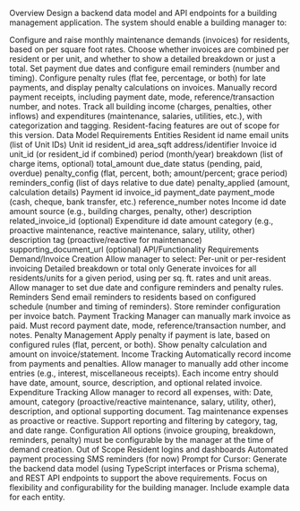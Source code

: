 Overview
Design a backend data model and API endpoints for a building management application. The system should enable a building manager to:

Configure and raise monthly maintenance demands (invoices) for residents, based on per square foot rates.
Choose whether invoices are combined per resident or per unit, and whether to show a detailed breakdown or just a total.
Set payment due dates and configure email reminders (number and timing).
Configure penalty rules (flat fee, percentage, or both) for late payments, and display penalty calculations on invoices.
Manually record payment receipts, including payment date, mode, reference/transaction number, and notes.
Track all building income (charges, penalties, other inflows) and expenditures (maintenance, salaries, utilities, etc.), with categorization and tagging.
Resident-facing features are out of scope for this version.
Data Model Requirements
Entities
Resident
id
name
email
units (list of Unit IDs)
Unit
id
resident_id
area_sqft
address/identifier
Invoice
id
unit_id (or resident_id if combined)
period (month/year)
breakdown (list of charge items, optional)
total_amount
due_date
status (pending, paid, overdue)
penalty_config (flat, percent, both; amount/percent; grace period)
reminders_config (list of days relative to due date)
penalty_applied (amount, calculation details)
Payment
id
invoice_id
payment_date
payment_mode (cash, cheque, bank transfer, etc.)
reference_number
notes
Income
id
date
amount
source (e.g., building charges, penalty, other)
description
related_invoice_id (optional)
Expenditure
id
date
amount
category (e.g., proactive maintenance, reactive maintenance, salary, utility, other)
description
tag (proactive/reactive for maintenance)
supporting_document_url (optional)
API/Functionality Requirements
Demand/Invoice Creation
Allow manager to select:
Per-unit or per-resident invoicing
Detailed breakdown or total only
Generate invoices for all residents/units for a given period, using per sq. ft. rates and unit areas.
Allow manager to set due date and configure reminders and penalty rules.
Reminders
Send email reminders to residents based on configured schedule (number and timing of reminders).
Store reminder configuration per invoice batch.
Payment Tracking
Manager can manually mark invoice as paid.
Must record payment date, mode, reference/transaction number, and notes.
Penalty Management
Apply penalty if payment is late, based on configured rules (flat, percent, or both).
Show penalty calculation and amount on invoice/statement.
Income Tracking
Automatically record income from payments and penalties.
Allow manager to manually add other income entries (e.g., interest, miscellaneous receipts).
Each income entry should have date, amount, source, description, and optional related invoice.
Expenditure Tracking
Allow manager to record all expenses, with:
Date, amount, category (proactive/reactive maintenance, salary, utility, other), description, and optional supporting document.
Tag maintenance expenses as proactive or reactive.
Support reporting and filtering by category, tag, and date range.
Configuration
All options (invoice grouping, breakdown, reminders, penalty) must be configurable by the manager at the time of demand creation.
Out of Scope
Resident logins and dashboards
Automated payment processing
SMS reminders (for now)
Prompt for Cursor:
Generate the backend data model (using TypeScript interfaces or Prisma schema), and REST API endpoints to support the above requirements. Focus on flexibility and configurability for the building manager. Include example data for each entity.


